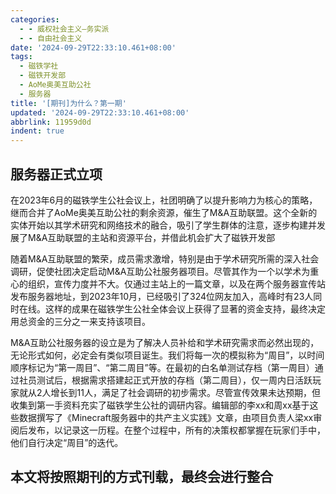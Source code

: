 ```yaml
---
categories:
  - - 威权社会主义—务实派
  - - 自由社会主义
date: '2024-09-29T22:33:10.461+08:00'
tags:
  - 磁铁学社
  - 磁铁开发部
  - AoMe奥美互助公社
  - 服务器
title: '[期刊]为什么？第一期'
updated: '2024-09-29T22:33:10.461+08:00'
abbrlink: 11959d0d
indent: true
---
```

## 服务器正式立项

在2023年6月的磁铁学生公社会议上，社团明确了以提升影响力为核心的策略，继而合并了AoMe奥美互助公社的剩余资源，催生了M&A互助联盟。这个全新的实体开始以其学术研究和网络技术的融合，吸引了学生群体的注意，逐步构建并发展了M&A互助联盟的主站和资源平台，并借此机会扩大了磁铁开发部

随着M&A互助联盟的繁荣，成员需求激增，特别是由于学术研究所需的深入社会调研，促使社团决定启动M&A互助公社服务器项目。尽管其作为一个以学术为重心的组织，宣传力度并不大。仅通过主站上的一篇文章，以及在两个服务器宣传站发布服务器地址，到2023年10月，已经吸引了324位网友加入，高峰时有23人同时在线。这样的成果在磁铁学生公社全体会议上获得了显著的资金支持，最终决定用总资金的三分之一来支持该项目。

M&A互助公社服务器的设立是为了解决人员补给和学术研究需求而必然出现的，无论形式如何，必定会有类似项目诞生。我们将每一次的模拟称为“周目”，以时间顺序标记为“第一周目”、“第二周目”等。在最初的白名单测试存档（第一周目）通过社员测试后，根据需求搭建起正式开放的存档（第二周目），仅一周内日活跃玩家就从2人增长到11人，满足了社会调研的初步需求。尽管宣传效果未达预期，但收集到第一手资料充实了磁铁学生公社的调研内容。编辑部的李xx和周xx基于这些数据撰写了《Minecraft服务器中的共产主义实践》文章，由项目负责人梁xx审阅后发布，以记录这一历程。在整个过程中，所有的决策权都掌握在玩家们手中，他们自行决定“周目”的迭代。

## 本文将按照期刊的方式刊载，最终会进行整合
